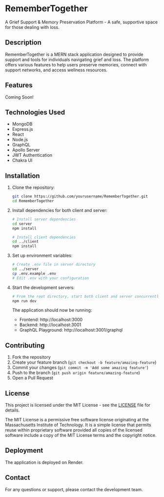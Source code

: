 # RememberTogether

A Grief Support & Memory Preservation Platform - A safe, supportive space for those dealing with loss.

## Description

RememberTogether is a MERN stack application designed to provide support and tools for individuals navigating grief and loss. The platform offers various features to help users preserve memories, connect with support networks, and access wellness resources.

## Features

Coming Soon!

## Technologies Used

- MongoDB
- Express.js
- React
- Node.js
- GraphQL
- Apollo Server
- JWT Authentication
- Chakra UI

## Installation

1. Clone the repository:

   ```bash
   git clone https://github.com/yourusername/RememberTogether.git
   cd RememberTogether
   ```

2. Install dependencies for both client and server:

   ```bash
   # Install server dependencies
   cd server
   npm install

   # Install client dependencies
   cd ../client
   npm install
   ```

3. Set up environment variables:

   ```bash
   # Create .env file in server directory
   cd ../server
   cp .env.example .env
   # Edit .env with your configuration
   ```

4. Start the development servers:

   ```bash
   # From the root directory, start both client and server concurrently
   npm run dev
   ```

   The application should now be running:

   - Frontend: http://localhost:3000
   - Backend: http://localhost:3001
   - GraphQL Playground: http://localhost:3001/graphql

## Contributing

1. Fork the repository
2. Create your feature branch (`git checkout -b feature/amazing-feature`)
3. Commit your changes (`git commit -m 'Add some amazing feature'`)
4. Push to the branch (`git push origin feature/amazing-feature`)
5. Open a Pull Request

## License

This project is licensed under the MIT License - see the [LICENSE](LICENSE) file for details.

The MIT License is a permissive free software license originating at the Massachusetts Institute of Technology. It is a simple license that permits reuse within proprietary software provided all copies of the licensed software include a copy of the MIT License terms and the copyright notice.

## Deployment

The application is deployed on Render.

## Contact

For any questions or support, please contact the development team.
